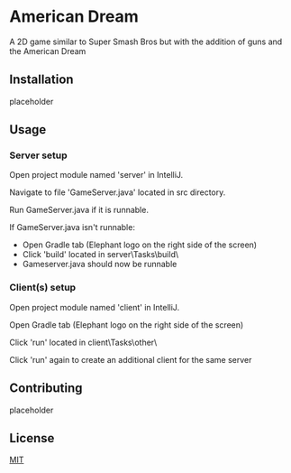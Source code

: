 # American Dream

A 2D game similar to Super Smash Bros but with the addition of guns and the American Dream

## Installation

placeholder

## Usage

### Server setup

Open project module named 'server' in IntelliJ.

Navigate to file 'GameServer.java' located in src directory.

Run GameServer.java if it is runnable.

If GameServer.java isn't runnable:
* Open Gradle tab (Elephant logo on the right side of the screen)
* Click 'build' located in server\Tasks\build\
* Gameserver.java should now be runnable

### Client(s) setup

Open project module named 'client' in IntelliJ.

Open Gradle tab (Elephant logo on the right side of the screen)

Click 'run' located in client\Tasks\other\

Click 'run' again to create an additional client for the same server


## Contributing

placeholder

## License

[MIT](https://choosealicense.com/licenses/mit/)
